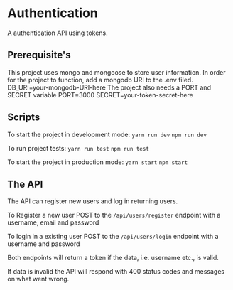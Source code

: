 # Authentication

A authentication API using tokens.

## Prerequisite's

This project uses mongo and mongoose to store user information. In order for the project to function, add a mongodb URI to the .env filed.
    DB_URI=your-mongodb-URI-here
The project also needs a PORT and SECRET variable
    PORT=3000
    SECRET=your-token-secret-here

## Scripts

To start the project in development mode:
    `yarn run dev`
    `npm run dev`

To run project tests:
    `yarn run test`
    `npm run test`

To start the project in production mode:
    `yarn start`
    `npm start`

## The API

The API can register new users and log in returning users.

To Register a new user POST to the `/api/users/register` endpoint with a username, email and password

To login in a existing user POST to the `/api/users/login` endpoint with a username and password

Both endpoints will return a token if the data, i.e. username etc., is valid.

If data is invalid the API will respond with 400 status codes and messages on what went wrong.